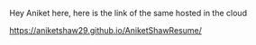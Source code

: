 Hey Aniket here, here is the link of the same hosted in the cloud

https://aniketshaw29.github.io/AniketShawResume/
